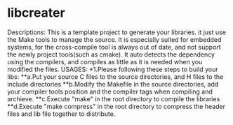 # libcreater
Descriptions:
  This is a template project to generate your libraries. it just use the Make tools to manage the source.
  It is especially suited for embedded systems, for the cross-compile tool is always out of date, and not support the newly project tools(such as cmake).
  It auto detects the dependency using the compilers, and compiles as little as it is needed when you modified the files.
USAGES:
*1.Please following these steps to build your libs:
**a.Put your source C files to the source directories, and H files to the include directories
**b.Modify the Makefile in the source directories, add your compiler tools position and the compiler tags when compiling and archieve.
**c.Execute "make" in the root directory to compile the libraries
**d.Execute "make compress" in the root directory to compress the header files and lib file together to distribute.

